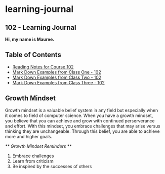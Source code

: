 # learning-journal

## 102 - Learning Journal

**Hi, my name is Mauree.**


## Table of Contents
- [Reading Notes for Course 102](/reading-notes.md)
- [Mark Down Examples from Class One - 102](/MarkDownExamples.md)
- [Mark Down Examples from Class Two - 102](/MarkDownExamples.md)
- [Mark Down Examples from Class Three - 102](/MarkDownExamples.md)


## Growth Mindset
Growth mindset is a valuable belief system in any field but especially when it comes to field of computer science.  When you have a growth mindset, you believe that you can achieve and grow with continued perserverance and effort.  With this mindset, you embrace challenges that may arise versus thinking they are unchangeable.  Through this belief, you are able to achieve more and higher goals.

_** Growth Mindset Reminders **_
  1. Embrace challenges
  2. Learn from criticism
  3. Be inspired by the successes of others
